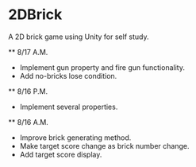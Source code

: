 2DBrick
=======

A 2D brick game using Unity for self study.

** 8/17 A.M.
- Implement gun property and fire gun functionality.
- Add no-bricks lose condition.

** 8/16 P.M.
- Implement several properties.

** 8/16 A.M.
- Improve brick generating method.
- Make target score change as brick number change.
- Add target score display.